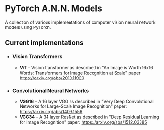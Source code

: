 # PyTorch A.N.N. Models
A collection of various implementations of computer vision neural network models using PyTorch.

## Current implementations

- ### Vision Transformers
  - <b>ViT</b> - Vision transformer as described in "An Image is Worth 16x16 Words: Transformers for Image Recognition at Scale" paper: https://arxiv.org/abs/2010.11929

- ### Convolutional Neural Networks
  - <b>VGG16</b> - A 16 layer VGG as described in "Very Deep Convolutional Networks for Large-Scale Image Recognition" paper: https://arxiv.org/abs/1409.1556
  - <b>VGG34</b> - A 34 layer ResNet as described in "Deep Residual Learning for Image Recognition" paper: https://arxiv.org/abs/1512.03385